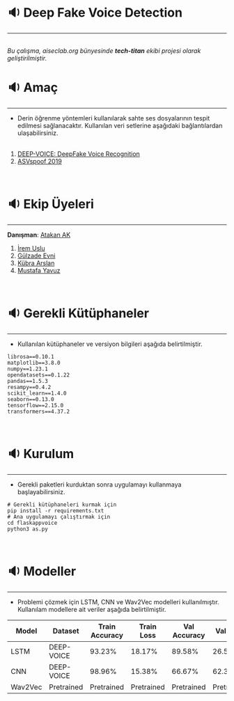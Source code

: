# :sound: Deep Fake Voice Detection
---

<br/>
<i>Bu çalışma, aiseclab.org bünyesinde <b>tech-titan</b> ekibi projesi olarak geliştirilmiştir.</i>

# :sound: Amaç
---

* Derin öğrenme yöntemleri kullanılarak sahte ses dosyalarının tespit edilmesi sağlanacaktır. Kullanılan veri setlerine aşağıdaki bağlantılardan ulaşabilirsiniz.<br/><br/>
1. [DEEP-VOICE: DeepFake Voice Recognition](https://www.kaggle.com/datasets/birdy654/deep-voice-deepfake-voice-recognition)<br/>
2. [ASVspoof 2019](https://www.kaggle.com/datasets/awsaf49/asvpoof-2019-dataset)
<br/>

# :sound: Ekip Üyeleri
---

**Danışman**: [Atakan AK](https://github.com/akatakan)
<br/>

1. [İrem Uslu](https://github.com/irem6142)
2. [Gülzade Evni](https://github.com/GulzadeEvni)
3. [Kübra Arslan](https://github.com/kbrars)
4. [Mustafa Yavuz]()
<br/>

# :sound: Gerekli Kütüphaneler
---

* Kullanılan kütüphaneler ve versiyon bilgileri aşağıda belirtilmiştir.

```shell
librosa==0.10.1
matplotlib==3.8.0
numpy==1.23.1
opendatasets==0.1.22
pandas==1.5.3
resampy==0.4.2
scikit_learn==1.4.0
seaborn==0.13.0
tensorflow==2.15.0
transformers==4.37.2
```
<br/>

# :sound: Kurulum
---

* Gerekli paketleri kurduktan sonra uygulamayı kullanmaya başlayabilirsiniz.

```python3
# Gerekli kütüphaneleri kurmak için
pip install -r requirements.txt
# Ana uygulamayı çalıştırmak için
cd flaskappvoice
python3 as.py
```
<br/>

# :sound: Modeller
---

* Problemi çözmek için LSTM, CNN ve Wav2Vec modelleri kullanılmıştır. Kullanılam modellere ait veriler aşağıda belirtilmiştir.

| Model | Dataset | Train Accuracy | Train Loss | Val Accuracy | Val Loss | 
| ----- | ------- | -------------- | ---------- | ------------ | -------- |
| LSTM  | DEEP-VOICE | 93.23% | 18.17% | 89.58% | 26.53% |
| CNN   | DEEP-VOICE | 98.96% | 15.38% | 66.67% | 62.35% |
| Wav2Vec | Pretrained | Pretrained | Pretrained | Pretrained | Pretrained |
